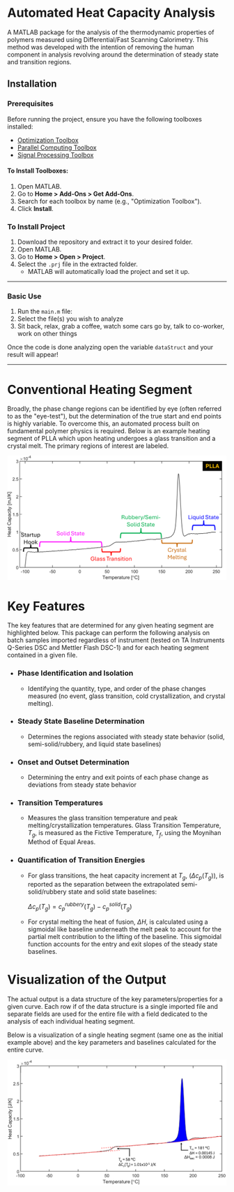 # Automated Heat Capacity Analysis

A MATLAB package for the analysis of the thermodynamic properties of polymers measured using Differential/Fast Scanning Calorimetry. This method was developed with the intention of removing the human component in analysis revolving around the determination of steady state and transition regions. 


## Installation

### Prerequisites
Before running the project, ensure you have the following toolboxes installed:

- [Optimization Toolbox](https://www.mathworks.com/products/optimization.html)
- [Parallel Computing Toolbox](https://www.mathworks.com/products/parallel-computing.html)
- [Signal Processing Toolbox](https://www.mathworks.com/products/signal.html)

#### To Install Toolboxes:
1. Open MATLAB.
2. Go to **Home > Add-Ons > Get Add-Ons**.
3. Search for each toolbox by name (e.g., "Optimization Toolbox").
4. Click **Install**.

### To Install Project
1. Download the repository and extract it to your desired folder.
2. Open MATLAB.
3. Go to **Home > Open > Project**.
4. Select the `.prj` file in the extracted folder.
   - MATLAB will automatically load the project and set it up.

---

### Basic Use
1. Run the `main.m` file:
2. Select the file(s) you wish to analyze 
3. Sit back, relax, grab a coffee, watch some cars go by, talk to co-worker, work on other things

Once the code is done analyzing open the variable `dataStruct` and your result will appear!

---
# Conventional Heating Segment
Broadly, the phase change regions can be identified by eye (often referred to as the "eye-test"), but the determination of the true start and end points is highly variable. To overcome this, an automated process built on fundamental polymer physics is required. Below is an example heating segment of PLLA which upon heating undergoes a glass transition and a crystal melt. The primary regions of interest are labeled.

![Conventional Eye Test](/Images/eyeTestExample.png)

# Key Features
The key features that are determined for any given heating segment are highlighted below. This package can perform the following analysis on batch samples imported regardless of instrument (tested on TA Instruments Q-Series DSC and Mettler Flash DSC-1) and for each heating segment contained in a given file.
- ### Phase Identification and Isolation
	- Identifying the quantity, type, and order of the phase changes measured (no event, glass transition, cold crystallization, and crystal melting). 
- ### Steady State Baseline Determination
	- Determines the regions associated with steady state behavior (solid, semi-solid/rubbery, and liquid state baselines)
- ### Onset and Outset Determination
	- Determining the entry and exit points of each phase change as deviations from steady state behavior
- ### Transition Temperatures
	- Measures the glass transition temperature and peak melting/crystallization temperatures. Glass Transition Temperature, $T_g$, is measured as the Fictive Temperature, $T_f$, using the Moynihan Method of Equal Areas. 
	
- ### Quantification of Transition Energies
	- For glass transitions, the heat capacity increment at $T_g$, $(\Delta c_p(T_g))$,  is reported as the separation between the extrapolated semi-solid/rubbery state and solid state baselines: 
	
		$\Delta c_p(T_g) = c_p^{rubbery}(T_g)-c_p^{solid}(T_g)$
	
	- For crystal melting the heat of fusion, $\Delta H$, is calculated using a sigmoidal like baseline underneath the melt peak to account for the partial melt contribution to the lifting of the baseline. This sigmoidal function accounts for the entry and exit slopes of the steady state baselines.

# Visualization of the Output
The actual output is a data structure of the key parameters/properties for a given curve. Each row if of the data structure is a single imported file and separate fields are used for the entire file with a field dedicated to the analysis of each individual heating segment. 

Below is a visualization of a single heating segment (same one as the initial example above) and the key parameters and baselines calculated for the entire curve.

![Out Visualization](/Images/outputVisualized.png)
